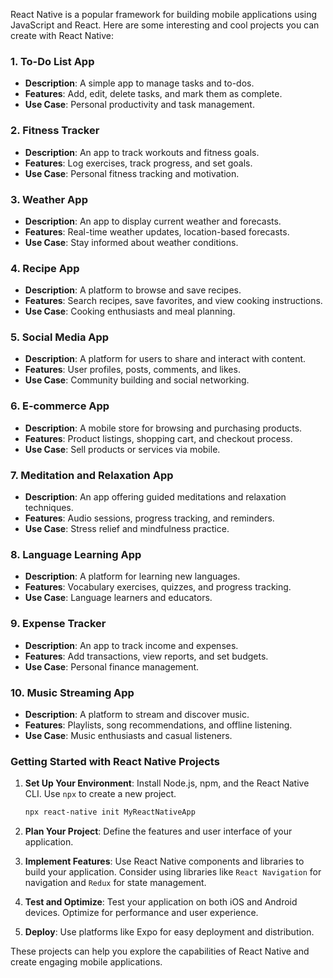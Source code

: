 
React Native is a popular framework for building mobile applications using JavaScript and React. Here are some interesting and cool projects you can create with React Native:

### 1. To-Do List App
- **Description**: A simple app to manage tasks and to-dos.
- **Features**: Add, edit, delete tasks, and mark them as complete.
- **Use Case**: Personal productivity and task management.

### 2. Fitness Tracker
- **Description**: An app to track workouts and fitness goals.
- **Features**: Log exercises, track progress, and set goals.
- **Use Case**: Personal fitness tracking and motivation.

### 3. Weather App
- **Description**: An app to display current weather and forecasts.
- **Features**: Real-time weather updates, location-based forecasts.
- **Use Case**: Stay informed about weather conditions.

### 4. Recipe App
- **Description**: A platform to browse and save recipes.
- **Features**: Search recipes, save favorites, and view cooking instructions.
- **Use Case**: Cooking enthusiasts and meal planning.

### 5. Social Media App
- **Description**: A platform for users to share and interact with content.
- **Features**: User profiles, posts, comments, and likes.
- **Use Case**: Community building and social networking.

### 6. E-commerce App
- **Description**: A mobile store for browsing and purchasing products.
- **Features**: Product listings, shopping cart, and checkout process.
- **Use Case**: Sell products or services via mobile.

### 7. Meditation and Relaxation App
- **Description**: An app offering guided meditations and relaxation techniques.
- **Features**: Audio sessions, progress tracking, and reminders.
- **Use Case**: Stress relief and mindfulness practice.

### 8. Language Learning App
- **Description**: A platform for learning new languages.
- **Features**: Vocabulary exercises, quizzes, and progress tracking.
- **Use Case**: Language learners and educators.

### 9. Expense Tracker
- **Description**: An app to track income and expenses.
- **Features**: Add transactions, view reports, and set budgets.
- **Use Case**: Personal finance management.

### 10. Music Streaming App
- **Description**: A platform to stream and discover music.
- **Features**: Playlists, song recommendations, and offline listening.
- **Use Case**: Music enthusiasts and casual listeners.

### Getting Started with React Native Projects

1. **Set Up Your Environment**: Install Node.js, npm, and the React Native CLI. Use `npx` to create a new project.
   ```bash
   npx react-native init MyReactNativeApp
   ```

2. **Plan Your Project**: Define the features and user interface of your application.

3. **Implement Features**: Use React Native components and libraries to build your application. Consider using libraries like `React Navigation` for navigation and `Redux` for state management.

4. **Test and Optimize**: Test your application on both iOS and Android devices. Optimize for performance and user experience.

5. **Deploy**: Use platforms like Expo for easy deployment and distribution.

These projects can help you explore the capabilities of React Native and create engaging mobile applications.
